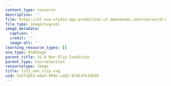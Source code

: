 ```yaml
---
content_type: resource
description: ''
file: https://ol-ocw-studio-app-production.s3.amazonaws.com/courses/8-01sc-classical-mechanics-fall-2016/415f1853e6e396deca828c013fe19829_ls31_non_slip.svg
file_type: image/svg+xml
image_metadata:
  caption: ''
  credit: ''
  image-alt: ''
learning_resource_types: []
ocw_type: OCWImage
parent_title: 31.6 Non-Slip Condition
parent_type: CourseSection
resourcetype: Image
title: ls31_non_slip.svg
uid: 415f1853-e6e3-96de-ca82-8c013fe19829
---
```

